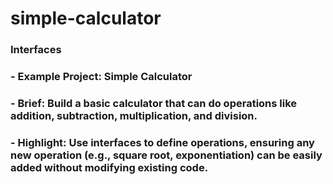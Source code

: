 # simple-calculator
### Interfaces  
### - **Example Project**: Simple Calculator 
### - **Brief**: Build a basic calculator that can do operations like addition, subtraction, multiplication, and division.
### - **Highlight**: Use interfaces to define operations, ensuring any new operation (e.g., square root, exponentiation) can be easily added without modifying existing code.


